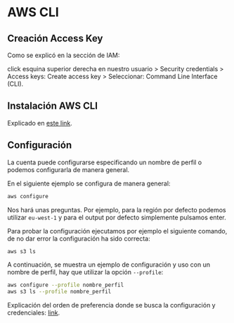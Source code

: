 # AWS CLI

## Creación Access Key

Como se explicó en la sección de IAM:

click esquina superior derecha en nuestro usuario > Security credentials > Access keys: Create access key > Seleccionar: Command Line Interface (CLI).

## Instalación AWS CLI

Explicado en [este link](https://docs.aws.amazon.com/cli/latest/userguide/getting-started-install.html).

## Configuración

La cuenta puede configurarse especificando un nombre de perfil o podemos configurarla de manera general.

En el siguiente ejemplo se configura de manera general:

```bash
aws configure
```

Nos hará unas preguntas. Por ejemplo, para la región por defecto podemos utilizar `eu-west-1` y para el output por defecto simplemente pulsamos enter.

Para probar la configuración ejecutamos por ejemplo el siguiente comando, de no dar error la configuración ha sido correcta:

```bash
aws s3 ls
```

A continuación, se muestra un ejemplo de configuración y uso con un nombre de perfil, hay que utilizar la opción `--profile`:

```bash
aws configure --profile nombre_perfil
aws s3 ls --profile nombre_perfil
```

Explicación del orden de preferencia donde se busca la configuración y credenciales: [link](https://docs.aws.amazon.com/cli/latest/userguide/cli-chap-configure.html#cli-configure-quickstart-precedence).
